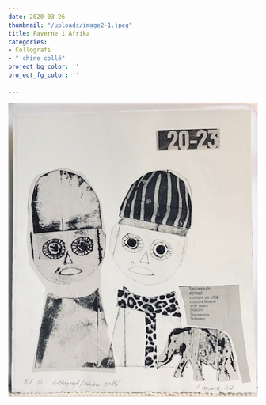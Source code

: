 ```yaml
---
date: 2020-03-26
thumbnail: "/uploads/image2-1.jpeg"
title: Paverne i Afrika
categories:
- Collografi
- " chine collé"
project_bg_color: ''
project_fg_color: ''

---
```

![](/uploads/image2-1.jpeg)